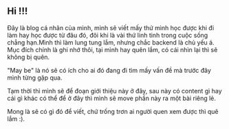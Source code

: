 ---
---
<!-- # My First Blog Post

Published on: 2022-07-01

Welcome to my _new blog_ about learning Astro! Here, I will share my learning journey as I build a new website. -->

## Hi !!!

Đây là blog cá nhân của mình, mình sẽ viết mấy thứ mình học được khi đi làm hay học được từ đâu đó, đôi khi là vài thứ linh tinh trong cuộc sống chẳng hạn.Mình thì làm lung tung lắm, nhưng chắc backend là chủ yếu á. Mục đích chính là ghi nhớ thôi, tại mình hay quên lắm, có cái nhìn lại thì sẽ không bị quên.

"May be" là nó sẽ có ích cho ai đó đang đi tìm mấy vấn đề mà trước đây mình từng gặp qua.

Tạm thời thì mình sẽ để đoạn giới thiệu này ở đây, sau này có content gì hay cái gì khác có thể để ở đây thì mình sẽ move phần này ra một bài riêng lẻ.

Mong là sẽ có gì đó để viết, chứ trống trơn ai người quen xem được thì quê lắm :).
